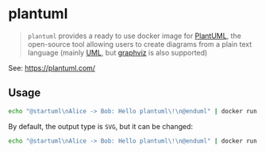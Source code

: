 # plantuml

> `plantuml` provides a ready to use docker image for [PlantUML](https://plantuml.com/), the open-source tool allowing users to create diagrams from a plain text language (mainly [UML](https://en.wikipedia.org/wiki/Unified_Modeling_Language), but [graphviz](http://graphviz.org) is also supported)

See: <https://plantuml.com/>

## Usage

```bash
echo "@startuml\nAlice -> Bob: Hello plantuml\!\n@enduml" | docker run --rm -i ghcr.io/okp4/plantuml > sequence.svg
```

By default, the output type is `SVG`, but it can be changed:

```bash
echo "@startuml\nAlice -> Bob: Hello plantuml\!\n@enduml" | docker run --rm -i ghcr.io/okp4/plantuml -tpng > sequence.png
```

